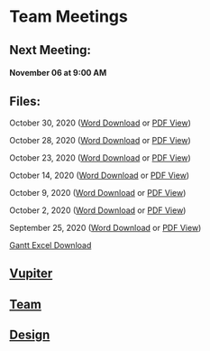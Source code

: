# Team Meetings

## Next Meeting: 

#### November 06 at 9:00 AM

## Files:

October 30, 2020 ([Word Download](https://ams0187.github.io/Vupiter/Minutes/10_30_2020.docx) or 
[PDF View](https://ams0187.github.io/Vupiter/Minutes/10_30_2020.pdf))

October 28, 2020 ([Word Download](https://ams0187.github.io/Vupiter/Minutes/10_28_2020.docx) or 
[PDF View](https://ams0187.github.io/Vupiter/Minutes/10_28_2020.pdf))

October 23, 2020 ([Word Download](https://ams0187.github.io/Vupiter/Minutes/10_23_2020.docx) or 
[PDF View](https://ams0187.github.io/Vupiter/Minutes/10_23_2020.pdf))

October 14, 2020 ([Word Download](https://ams0187.github.io/Vupiter/Minutes/10_14_2020.docx) or 
[PDF View](https://ams0187.github.io/Vupiter/Minutes/10_14_2020.pdf))

October 9, 2020 ([Word Download](https://ams0187.github.io/Vupiter/Minutes/10_9_2020.docx) or 
[PDF View](https://ams0187.github.io/Vupiter/Minutes/10_9_2020.pdf))

October 2, 2020 ([Word Download](https://ams0187.github.io/Vupiter/Minutes/10_2_2020.docx) or 
[PDF View](https://ams0187.github.io/Vupiter/Minutes/10_2_2020.pdf))

September 25, 2020 ([Word Download](https://ams0187.github.io/Vupiter/Minutes/9_25_2020.docx) or 
[PDF View](https://ams0187.github.io/Vupiter/Minutes/9_25_2020.pdf))

[Gantt Excel Download](https://ams0187.github.io/Vupiter/Minutes/VupiterGantt.xlsx)

## [Vupiter](https://ams0187.github.io/Vupiter/)

## [Team](https://ams0187.github.io/Vupiter/members)

## [Design](https://ams0187.github.io/Vupiter/design)


